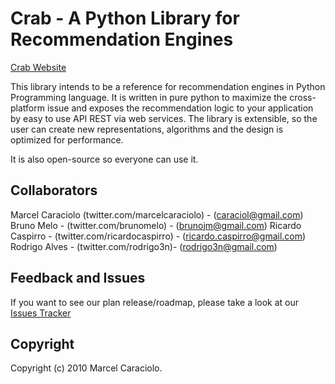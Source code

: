 # Crab - A Python Library for Recommendation Engines 

[Crab Website](http://marcelcaraciolo.github.com/crab)

This library intends to be a reference for recommendation engines in Python Programming language.
It is written in pure python to maximize the cross-platform issue and exposes the recommendation logic to your application by easy to use API REST via web services. 
The library is extensible, so the user can create new representations, algorithms and the design is optimized for performance.

It is also open-source so everyone can use it.

## Collaborators

Marcel Caraciolo (twitter.com/marcelcaraciolo) - (caraciol@gmail.com)
Bruno Melo - (twitter.com/brunomelo) - (brunojm@gmail.com)
Ricardo Caspirro - (twitter.com/ricardocaspirro) - (ricardo.caspirro@gmail.com)
Rodrigo Alves - (twitter.com/rodrigo3n)- (rodrigo3n@gmail.com)

## Feedback and Issues

If you want to see our plan release/roadmap, please take a look at our [Issues Tracker](http://github.com/marcelcaraciolo/crab/issues)

## Copyright 

Copyright (c) 2010 Marcel Caraciolo.